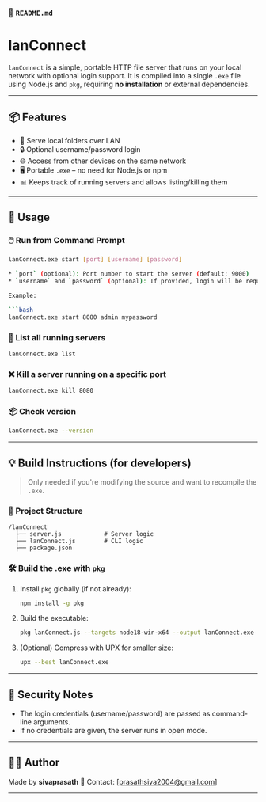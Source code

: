  
### 📄 `README.md`

# lanConnect

`lanConnect` is a simple, portable HTTP file server that runs on your local network with optional login support. It is compiled into a single `.exe` file using Node.js and `pkg`, requiring **no installation** or external dependencies.

---

## 📦 Features

- 📁 Serve local folders over LAN
- 🔒 Optional username/password login
- 🌐 Access from other devices on the same network
- 🖥️ Portable `.exe` – no need for Node.js or npm
- 📊 Keeps track of running servers and allows listing/killing them

---

## 🚀 Usage

### 🖱️ Run from Command Prompt

```bash
lanConnect.exe start [port] [username] [password]

* `port` (optional): Port number to start the server (default: 9000)
* `username` and `password` (optional): If provided, login will be required in the browser.

Example:

```bash
lanConnect.exe start 8080 admin mypassword
```

### 🧾 List all running servers

```bash
lanConnect.exe list
```

### ❌ Kill a server running on a specific port

```bash
lanConnect.exe kill 8080
```

### 📦 Check version

```bash
lanConnect.exe --version
```

---

## 💡 Build Instructions (for developers)

> Only needed if you're modifying the source and want to recompile the `.exe`.

### 📁 Project Structure

```
/lanConnect 
  ├── server.js            # Server logic
  ├── lanConnect.js        # CLI logic
  ├── package.json
```

### 🛠️ Build the .exe with `pkg`

1. Install `pkg` globally (if not already):

   ```bash
   npm install -g pkg
   ```

2. Build the executable:

   ```bash
   pkg lanConnect.js --targets node18-win-x64 --output lanConnect.exe
   ```

3. (Optional) Compress with UPX for smaller size:

   ```bash
   upx --best lanConnect.exe
   ```

---

## 🔐 Security Notes

* The login credentials (username/password) are passed as command-line arguments.
* If no credentials are given, the server runs in open mode.

---

## 🧑‍💻 Author

Made by **sivaprasath**
📧 Contact: \[[prasathsiva2004@gmail.com](mailto:prasathsiva2004@gmail.com)]

--- 
